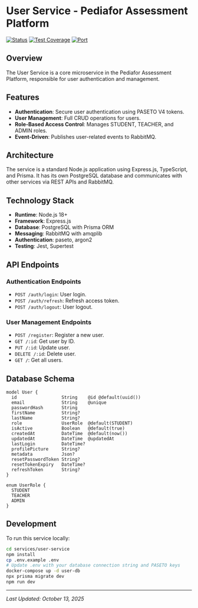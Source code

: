 # User Service - Pediafor Assessment Platform

[![Status](https://img.shields.io/badge/Status-Production%20Ready-success)](.)
[![Test Coverage](https://img.shields.io/badge/Tests-High%20Test%20Coverage-success)](.)
[![Port](https://img.shields.io/badge/Port-4000-blue)](.)

## Overview

The User Service is a core microservice in the Pediafor Assessment Platform, responsible for user authentication and management.

## Features

- **Authentication**: Secure user authentication using PASETO V4 tokens.
- **User Management**: Full CRUD operations for users.
- **Role-Based Access Control**: Manages STUDENT, TEACHER, and ADMIN roles.
- **Event-Driven**: Publishes user-related events to RabbitMQ.

## Architecture

The service is a standard Node.js application using Express.js, TypeScript, and Prisma. It has its own PostgreSQL database and communicates with other services via REST APIs and RabbitMQ.

## Technology Stack

- **Runtime**: Node.js 18+
- **Framework**: Express.js
- **Database**: PostgreSQL with Prisma ORM
- **Messaging**: RabbitMQ with amqplib
- **Authentication**: paseto, argon2
- **Testing**: Jest, Supertest

## API Endpoints

### Authentication Endpoints

- `POST /auth/login`: User login.
- `POST /auth/refresh`: Refresh access token.
- `POST /auth/logout`: User logout.

### User Management Endpoints

- `POST /register`: Register a new user.
- `GET /:id`: Get user by ID.
- `PUT /:id`: Update user.
- `DELETE /:id`: Delete user.
- `GET /`: Get all users.

## Database Schema

```prisma
model User {
  id                 String    @id @default(uuid())
  email              String    @unique
  passwordHash       String
  firstName          String?
  lastName           String?
  role               UserRole  @default(STUDENT)
  isActive           Boolean   @default(true)
  createdAt          DateTime  @default(now())
  updatedAt          DateTime  @updatedAt
  lastLogin          DateTime?
  profilePicture     String?
  metadata           Json?
  resetPasswordToken String?
  resetTokenExpiry   DateTime?
  refreshToken       String?
}

enum UserRole {
  STUDENT
  TEACHER
  ADMIN
}
```

## Development

To run this service locally:

```bash
cd services/user-service
npm install
cp .env.example .env
# Update .env with your database connection string and PASETO keys
docker-compose up -d user-db
npx prisma migrate dev
npm run dev
```

---

*Last Updated: October 13, 2025*